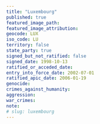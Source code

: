 ```yaml
---
title: "Luxembourg"
published: true
featured_image_path:
featured_image_attribution:
geocode: LUX
iso_code: LU
territory: false
state_party: true
signed_but_not_ratified: false
signed_date: 1998-10-13
ratified_or_acceded_date:
entry_into_force_date: 2002-07-01
ratified_apic_date: 2006-01-19
genocide:
crimes_against_humanity:
aggression:
war_crimes:
note:
# slug: luxembourg
---
```

